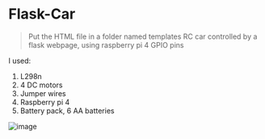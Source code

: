 # Flask-Car
> Put the HTML file in a folder named templates
RC car controlled by a flask webpage, using raspberry pi 4 GPIO pins

I used:
1. L298n
2. 4 DC motors
3. Jumper wires
4. Raspberry pi 4
5. Battery pack, 6 AA batteries

![image](https://user-images.githubusercontent.com/74478729/110225221-42cd6400-7eb1-11eb-8010-0f6ae1ee6a3d.png)

